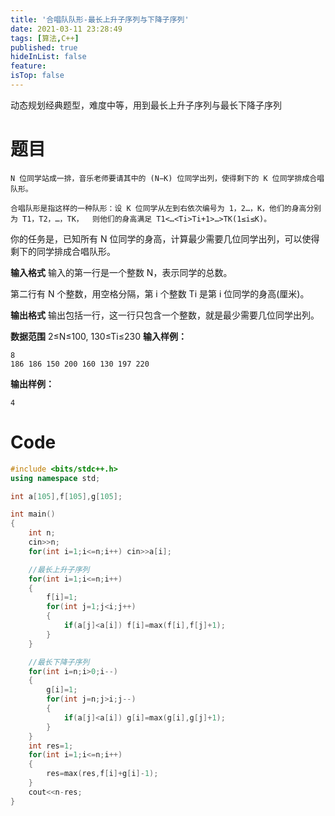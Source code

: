 ```yaml
---
title: '合唱队队形-最长上升子序列与下降子序列'
date: 2021-03-11 23:28:49
tags: [算法,C++]
published: true
hideInList: false
feature: 
isTop: false
---
```


动态规划经典题型，难度中等，用到最长上升子序列与最长下降子序列

<!--more-->

# 题目

```
N 位同学站成一排，音乐老师要请其中的 (N−K) 位同学出列，使得剩下的 K 位同学排成合唱队形。     

合唱队形是指这样的一种队形：设 K 位同学从左到右依次编号为 1，2…，K，他们的身高分别为 T1，T2，…，TK，  则他们的身高满足 T1<…<Ti>Ti+1>…>TK(1≤i≤K)。     
```
你的任务是，已知所有 N 位同学的身高，计算最少需要几位同学出列，可以使得剩下的同学排成合唱队形。

**输入格式**
输入的第一行是一个整数 N，表示同学的总数。

第二行有 N 个整数，用空格分隔，第 i 个整数 Ti 是第 i 位同学的身高(厘米)。

**输出格式**
输出包括一行，这一行只包含一个整数，就是最少需要几位同学出列。

**数据范围**
2≤N≤100,
130≤Ti≤230
**输入样例：**

    8
    186 186 150 200 160 130 197 220

**输出样例：**

    4

# Code

```C++
#include <bits/stdc++.h>
using namespace std;

int a[105],f[105],g[105];

int main()
{
    int n;
    cin>>n;
    for(int i=1;i<=n;i++) cin>>a[i];

    //最长上升子序列
    for(int i=1;i<=n;i++)
    {
        f[i]=1;
        for(int j=1;j<i;j++)
        {
            if(a[j]<a[i]) f[i]=max(f[i],f[j]+1);
        }
    }

    //最长下降子序列
    for(int i=n;i>0;i--)
    {
        g[i]=1;
        for(int j=n;j>i;j--)
        {
            if(a[j]<a[i]) g[i]=max(g[i],g[j]+1);
        }
    }
    int res=1;
    for(int i=1;i<=n;i++)
    {
        res=max(res,f[i]+g[i]-1);
    }
    cout<<n-res;
}
```
